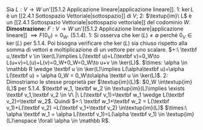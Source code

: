 Sia $L: V\to W$ un'[[5.1.2 Applicazione lineare|applicazione lineare]].
1: $\ker L$ è un [[2.4.1 Sottospazio Vettoriale|sottospazio]] di $V$;
2:  $\textup{im}\ L$ è un [[2.4.1 Sottospazio Vettoriale|sottospazio vettoriale]] del codominio $W$.
**Dimostrazione:**
$F: V \to W$ un'[[5.1.2 Applicazione lineare|applicazione lineare]] $\implies F(0_V)=0_W$. ($5.1.4$).
1: Si osserva che $\ker(L) \ne \emptyset$ perché $0_V \in \ker(L)$ per $5.1.4$.
Poi bisogna verificare che $\ker(L)$ sia chiuso rispetto alla somma di vettori e moltiplicazione di un vettore per uno scalare.
$+:\ \textbf u,\textbf v \in \ker(L)\implies L(\textbf u)=L(\textbf v)=0_W\to L(u+v)=L(u)+L(v)=0_W+0_W=0_W\to u+v \in \ker(L)$.
$\times: \alpha \in \mathbb R \wedge \textbf u \in \ker(L)\implies L(\alpha\textbf u)=\alpha L(\textbf u) = \alpha 0_W = 0_W\to\alpha \textbf u \in \ker(L)$.
2: Dimostriamo le stesse proprietà per $\textup{im}(L)$:
$0_W \in\textup{im}(L)$ per $5.1.4$. $\textbf w_1, \textbf w_2 \in \textup{im}(L)\implies \exists \textbf v_1,\textbf v_2 \in V\ |\ L(\textbf v_1)=\textbf w_1 \wedge L(\textbf v_2)=\textbf w_2$. Quindi $+:\ \textbf w_1+\textbf w_2 = L(\textbf v_1)+L(\textbf v_2) =L(\textbf v_1+\textbf v_2) \in\textup{im}(L)$
$\times:\ \alpha \textbf w_1 = \alpha L(\textbf v_1)=L(\alpha \textbf v_1) \in \textup{im}(L)\enspace \forall \alpha \in \mathbb R$.